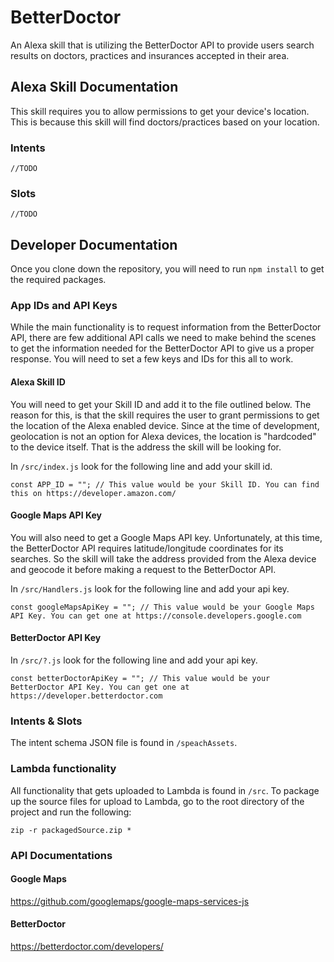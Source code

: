 # BetterDoctor
An Alexa skill that is utilizing the BetterDoctor API to provide users search results on doctors, practices and insurances accepted in their area.

## Alexa Skill Documentation
This skill requires you to allow permissions to get your device's location. This is because this skill will find doctors/practices based on your location.
### Intents
	//TODO
### Slots
	//TODO

## Developer Documentation
Once you clone down the repository, you will need to run `npm install` to get the required packages.

### App IDs and API Keys
 While the main functionality is to request information from the BetterDoctor API, there are few additional API calls we need to make behind the scenes to get the information needed for the BetterDoctor API to give us a proper response. You will need to set a few keys and IDs for this all to work.
#### Alexa Skill ID
You will need to get your Skill ID and add it to the file outlined below. The reason for this, is that the skill requires the user to grant permissions to get the location of the Alexa enabled device. Since at the time of development, geolocation is not an option for Alexa devices, the location is "hardcoded" to the device itself. That is the address the skill will be looking for.

In `/src/index.js` look for the following line and add your skill id.

	const APP_ID = ""; // This value would be your Skill ID. You can find this on https://developer.amazon.com/

#### Google Maps API Key
You will also need to get a Google Maps API key. Unfortunately, at this time, the BetterDoctor API requires latitude/longitude coordinates for its searches. So the skill will take the address provided from the Alexa device and geocode it before making a request to the BetterDoctor API.

In `/src/Handlers.js` look for the following line and add your api key.

	const googleMapsApiKey = ""; // This value would be your Google Maps API Key. You can get one at https://console.developers.google.com

#### BetterDoctor API Key
In `/src/?.js` look for the following line and add your api key.

	const betterDoctorApiKey = ""; // This value would be your BetterDoctor API Key. You can get one at https://developer.betterdoctor.com

### Intents & Slots
The intent schema JSON file is found in `/speachAssets`.

### Lambda functionality
All functionality that gets uploaded to Lambda is found in `/src`.
To package up the source files for upload to Lambda, go to the root directory of the project and run the following:

	zip -r packagedSource.zip *

### API Documentations
#### Google Maps
https://github.com/googlemaps/google-maps-services-js
#### BetterDoctor
https://betterdoctor.com/developers/